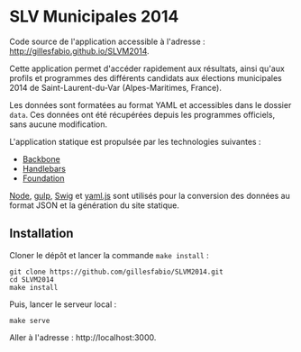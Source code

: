 # SLV Municipales 2014

Code source de l'application accessible à l'adresse : http://gillesfabio.github.io/SLVM2014.

Cette application permet d'accéder rapidement aux résultats, ainsi qu'aux profils
et programmes des différents candidats aux élections municipales 2014
de Saint-Laurent-du-Var (Alpes-Maritimes, France).

Les données sont formatées au format YAML et accessibles dans le dossier `data`.
Ces données ont été récupérées depuis les programmes officiels, sans aucune modification.

L'application statique est propulsée par les technologies suivantes :

* [Backbone](http://backbonejs.org)
* [Handlebars](http://handlebarsjs.com)
* [Foundation](foundation.zurb.com)

[Node](http://nodejs.org), [gulp](http://gulpjs.org), [Swig](http://paularmstrong.github.io/swig/)
et [yaml.js](https://github.com/jeremyfa/yaml.js) sont utilisés pour la
conversion des données au format JSON et la génération du site statique.

## Installation

Cloner le dépôt et lancer la commande `make install` :

```
git clone https://github.com/gillesfabio/SLVM2014.git
cd SLVM2014
make install
```

Puis, lancer le serveur local :

```
make serve
```

Aller à l'adresse : http://localhost:3000.
